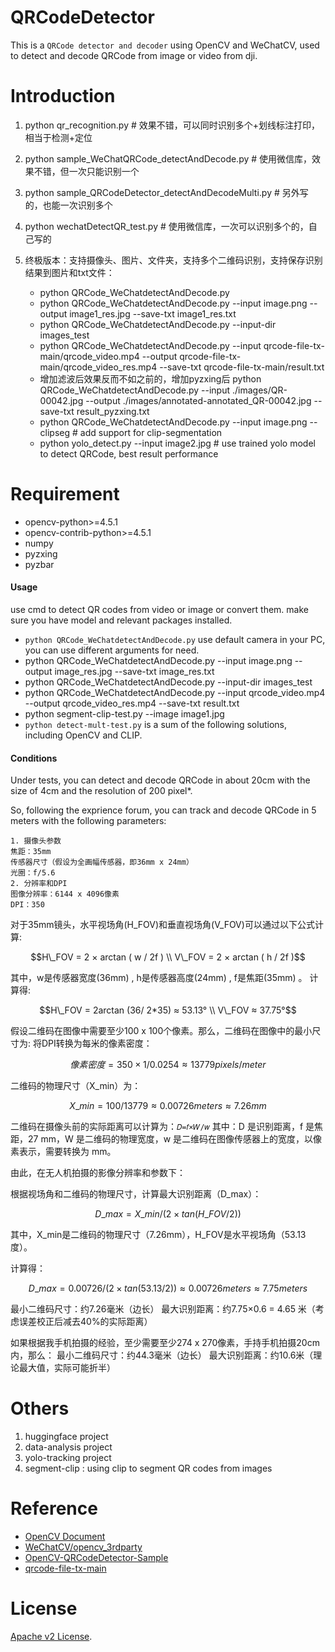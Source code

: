 # QRCodeDetector

This is a `QRCode detector and decoder` using OpenCV and WeChatCV, used to detect and decode QRCode from image or video from dji.

# Introduction
1. python qr_recognition.py # 效果不错，可以同时识别多个+划线标注打印，相当于检测+定位
2. python sample_WeChatQRCode_detectAndDecode.py # 使用微信库，效果不错，但一次只能识别一个
3. python sample_QRCodeDetector_detectAndDecodeMulti.py # 另外写的，也能一次识别多个
4. python wechatDetectQR_test.py # 使用微信库，一次可以识别多个的，自己写的

5. 终极版本：支持摄像头、图片、文件夹，支持多个二维码识别，支持保存识别结果到图片和txt文件：
    - python QRCode_WeChatdetectAndDecode.py
    - python QRCode_WeChatdetectAndDecode.py --input image.png --output image1_res.jpg --save-txt image1_res.txt
    - python QRCode_WeChatdetectAndDecode.py --input-dir images_test
    - python QRCode_WeChatdetectAndDecode.py --input qrcode-file-tx-main/qrcode_video.mp4 --output qrcode-file-tx-main/qrcode_video_res.mp4 --save-txt qrcode-file-tx-main/result.txt
    - 增加滤波后效果反而不如之前的，增加pyzxing后
    python QRCode_WeChatdetectAndDecode.py --input ./images/QR-00042.jpg --output ./images/annotated-annotated_QR-00042.jpg --save-txt result_pyzxing.txt
    - python QRCode_WeChatdetectAndDecode.py --input image.png --clipseg # add support for clip-segmentation
    - python yolo_detect.py --input image2.jpg # use trained yolo model to detect QRCode, best result performance


# Requirement 
* opencv-python>=4.5.1
* opencv-contrib-python>=4.5.1
* numpy
* pyzxing
* pyzbar

#### Usage

use cmd to detect QR codes from video or image or convert them. 
make sure you have model and relevant packages installed. 
- `python QRCode_WeChatdetectAndDecode.py` use default camera in your PC, you can use different arguments for need.
- python QRCode_WeChatdetectAndDecode.py --input image.png --output image_res.jpg --save-txt image_res.txt
- python QRCode_WeChatdetectAndDecode.py --input-dir images_test
- python QRCode_WeChatdetectAndDecode.py --input qrcode_video.mp4 --output qrcode_video_res.mp4 --save-txt result.txt
- python segment-clip-test.py --image image1.jpg
- `python detect-mult-test.py` is a sum of the following solutions, including OpenCV and CLIP.

#### Conditions

Under tests, you can detect and decode QRCode in about 20cm with the size of 4cm and the resolution of 200 pixel*.

So, following the exprience forum, you can track and decode QRCode in 5 meters with the following parameters:
```
1. 摄像头参数
焦距：35mm 
传感器尺寸（假设为全画幅传感器，即36mm x 24mm）
光圈：f/5.6
2. 分辨率和DPI
图像分辨率：6144 x 4096像素
DPI：350
```
对于35mm镜头，水平视场角(H_FOV)和垂直视场角(V_FOV)可以通过以下公式计算:
```math
H\_FOV = 2 × arctan ( w / 2f ) \\
V\_FOV = 2 × arctan ( h / 2f )
```
其中，w是传感器宽度(36mm) , h是传感器高度(24mm) , f是焦距(35mm) 。
计算得:

```math
H\_FOV = 2arctan (36/ 2*35) ≈ 53.13° \\
V\_FOV ≈ 37.75°
```

假设二维码在图像中需要至少100 x 100个像素。那么，二维码在图像中的最小尺寸为:
将DPI转换为每米的像素密度：

```math
像素密度=350×1 /0.0254≈13779 pixels/meter
```
二维码的物理尺寸（X_min）为：
```math
X\_min= 100 / 13779 ≈ 0.00726meters ≈ 7.26mm
```
二维码在摄像头前的实际距离可以计算为：`𝐷=𝑓×𝑊/𝑤`
其中：D 是识别距离，f 是焦距，27 mm，W 是二维码的物理宽度，w 是二维码在图像传感器上的宽度，以像素表示，需要转换为 mm。

由此，在无人机拍摄的影像分辨率和参数下：

根据视场角和二维码的物理尺寸，计算最大识别距离（D_max）：
```math
D\_max= X\_min/(2×tan(H\_FOV/2))
```

其中，X_min是二维码的物理尺寸（7.26mm），H_FOV是水平视场角（53.13度）。

计算得：
```math
D\_max =0.00726/(2×tan(53.13/2)) ≈0.00726meters ≈7.75meters
```
最小二维码尺寸：约7.26毫米（边长）
最大识别距离：约7.75×0.6 = 4.65 米（考虑误差校正后减去40%的实际距离）

如果根据我手机拍摄的经验，至少需要至少274 x 270像素，手持手机拍摄20cm内，那么：
最小二维码尺寸：约44.3毫米（边长）
最大识别距离：约10.6米（理论最大值，实际可能折半）


# Others
1. huggingface project
2. data-analysis project
3. yolo-tracking project
4. segment-clip : using clip to segment QR codes from images


# Reference
* [OpenCV Document](https://docs.opencv.org/master/namespaces.html)
* [WeChatCV/opencv_3rdparty]()
* [OpenCV-QRCodeDetector-Sample]()
* [qrcode-file-tx-main]()
 
# License 
[Apache v2 License](LICENSE).
